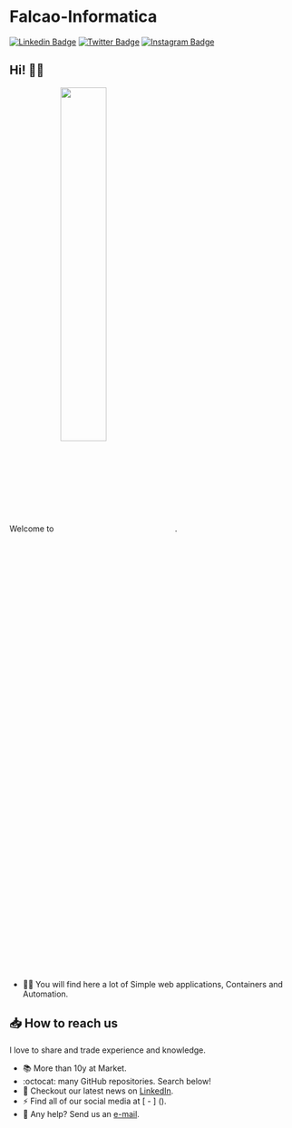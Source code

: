 # Falcao-Informatica

[![Linkedin Badge](https://img.shields.io/badge/-LinkedIn-blue?style=flat&logo=LinkedIn&logoColor=white)](https://www.linkedin.com/in/falcaoinformatica)
[![Twitter Badge](https://img.shields.io/badge/-Twitter-1ca0f1?style=flat&logo=Twitter&logoColor=white)](https://twitter.com/falcaoinformatica)
[![Instagram Badge](https://img.shields.io/badge/-Instagram-C13584?style=flat&logo=Instagram&logoColor=white)](https://www.instagram.com/falcaoinformatica)

## Hi! 👊🏻

Welcome to &nbsp; <img style="vertical-align:middle" src="[https://falcaoinformatica.com.br/wp-content/uploads/2019/08/logotipo-1.png]" width="40%" height="40%"/>.


- ✍🏻 You will find here a lot of Simple web applications, Containers and Automation.

## 📥 How to reach us


I love to share and trade experience and knowledge.

- 📚 More than 10y at Market.
- :octocat: many GitHub repositories. Search below!
- 📓 Checkout our latest news on [LinkedIn](https://www.linkedin.com/in/falcaoinformatica/recent-activity/posts).
- ⚡️ Find all of our social media at [ - ] ().
- 📩 Any help? Send us an [e-mail](mailto:contato@falcaoinformatica.com.br).

